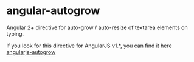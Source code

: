 # angular-autogrow
Angular 2+ directive for auto-grow / auto-resize of textarea elements on typing.

If you look for this directive for AngularJS v1.*, you can find it here [angularjs-autogrow](https://github.com/evyros/angularjs-autogrow)
